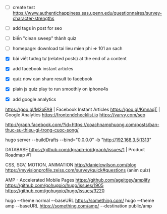 - [ ] create test https://www.authentichappiness.sas.upenn.edu/questionnaires/survey-character-strengths
- [ ] add tags in post for seo
- [ ] biến "clean sweep" thành quiz
- [ ] homepage: download tai lieu mien phi => 101 an sach

- [x] bài viết tương tự (related posts) at the end of a content
- [x] add facebook instant articles
- [x] quiz now can share result to facebook
- [x] plain js quiz play to run smoothly on iphone4s
- [x] add google analytics

https://goo.gl/M2oFA9 | Facebook Instant Articles
https://goo.gl/KmnaqT | Google Analytics
https://frontendchecklist.io
https://varvy.com/seo

http://graph.facebook.com/?id=https://coachnamphuong.com/posts/ban-thuc-su-thieu-gi-trong-cuoc-song/


hugo server --buildDrafts --bind="0.0.0.0" -b "http://192.168.3.5:1313"

DATABASE
https://github.com/dgraph-io/dgraph/issues/1 | Product Roadmap #1

CSS, SGV, MOTION, ANIMATION
http://danielcwilson.com/blog
https://myvisionprofile.zeiss.com/survey/quick#questions (anim quiz)

AMP - Accelerated Mobile Pages
https://github.com/ageitgey/amplify
https://github.com/gohugoio/hugo/issues/1905
https://github.com/gohugoio/hugo/issues/3220

hugo --theme normal  --baseURL https://something.com/
hugo --theme amp --baseURL https://something.com/amp/ --destination public/amp
